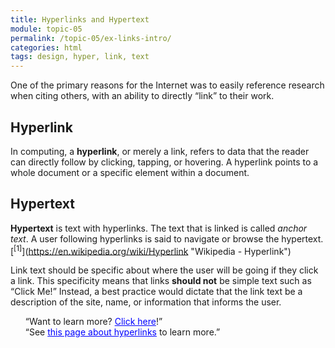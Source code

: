 ```yaml
---
title: Hyperlinks and Hypertext
module: topic-05
permalink: /topic-05/ex-links-intro/
categories: html
tags: design, hyper, link, text
---
```


<div class="divider-heading"></div>

One of the primary reasons for the Internet was to easily reference research when citing others, with an ability to directly “link” to their work.


## Hyperlink
In computing, a **hyperlink**, or merely a link, refers to data that the reader can directly follow by clicking, tapping, or hovering. A hyperlink points to a whole document or a specific element within a document.


## Hypertext
**Hypertext** is text with hyperlinks. The text that is linked is called _anchor text_. A user following hyperlinks is said to navigate or browse the hypertext. [<sup>\[1]</sup>](https://en.wikipedia.org/wiki/Hyperlink "Wikipedia - Hyperlink")

<span class="label label-info"></span> Link text should be specific about where the user will be going if they click a link. This specificity means that links **should not** be simple text such as “Click Me!” Instead, a best practice would dictate that the link text be a description of the site, name, or information that informs the user.

<ul style="list-style-type: none">
  <li class="icon-con">“Want to learn more? <a href="#" style="color: blue; text-decoration: underline">Click here</a>!”</li>
  <li class="icon-pro">“See <a href="#" style="color: blue; text-decoration: underline">this page about hyperlinks</a> to learn more.”</li>
</ul>
